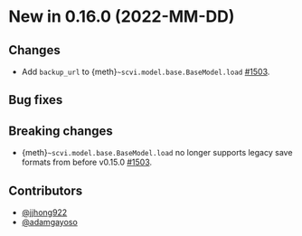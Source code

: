 # New in 0.16.0 (2022-MM-DD)

## Changes
- Add `backup_url` to {meth}`~scvi.model.base.BaseModel.load` [#1503].


## Bug fixes


## Breaking changes
- {meth}`~scvi.model.base.BaseModel.load` no longer supports legacy save formats from before v0.15.0 [#1503].


## Contributors

-   [@jjhong922]
-   [@adamgayoso]

[#1503]: https://github.com/YosefLab/scvi-tools/pull/1503


[@adamgayoso]: https://github.com/adamgayoso
[@jjhong922]: https://github.com/jjhong922
